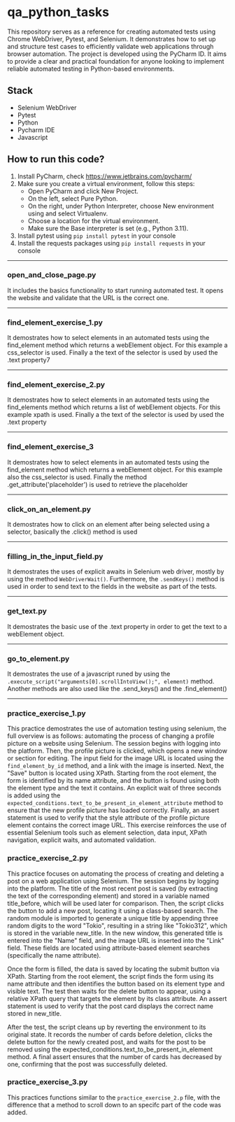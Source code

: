 # qa_python_tasks
This repository serves as a reference for creating automated tests using Chrome WebDriver, Pytest, and Selenium. It demonstrates how to set up and structure test cases to efficiently validate web applications through browser automation. The project is developed using the PyCharm ID.
It aims to provide a clear and practical foundation for anyone looking to implement reliable automated testing in Python-based environments.

## Stack
- Selenium WebDriver
- Pytest
- Python
- Pycharm IDE
- Javascript

## How to run this code?
1. Install PyCharm, check https://www.jetbrains.com/pycharm/
2. Make sure you create a virtual environment, follow this steps:
    - Open PyCharm and click New Project.
    - On the left, select Pure Python.
    - On the right, under Python Interpreter, choose New environment using and select Virtualenv.
    - Choose a location for the virtual environment.
    - Make sure the Base interpreter is set (e.g., Python 3.11).
3. Install pytest using ```pip install pytest``` in your console
4. Install the requests packages using ```pip install requests``` in your console

---
### open_and_close_page.py
It includes the basics functionality to start running automated test. It opens the website and validate that the URL is the correct one.

---
### find_element_exercise_1.py
It demostrates how to select elements in an automated tests using the find_element method which returns a webElement object. For this example a css_selector is used. Finally a the text of the selector is used by used the .text property7

---
### find_element_exercise_2.py
It demostrates how to select elements in an automated tests using the find_elements method which returns a list of webElement objects. For this example xpath is used. Finally a the text of the selector is used by used the .text property

---
### find_element_exercise_3
It demostrates how to select elements in an automated tests using the find_element method which returns a webElement object. For this example also the css_selector is used. Finally the method .get_attribute('placeholder') is used to retrieve the placeholder

---
### click_on_an_element.py
It demostrates how to click on an element after being selected using a selector, basically the .click() method is used

---
### filling_in_the_input_field.py 
It demostrates the uses of explicit awaits in Selenium web driver, mostly by using the method ```WebDriverWait()```. Furthermore, the ```.sendKeys()``` method is used in order to send text to the fields in the website as part of the tests.

---
### get_text.py
It demostrates the basic use of the .text property in order to get the text to a webElement object.

---
### go_to_element.py
It demostrates the use of a javascript runed by using the ```.execute_script("arguments[0].scrollIntoView();", element)``` method. Another methods are also used like the .send_keys() and the .find_element()

---
### practice_exercise_1.py
This practice demostrates the use of automation testing using selenium, the full overview is as follows: automating the process of changing a profile picture on a website using Selenium. The session begins with logging into the platform. Then, the profile picture is clicked, which opens a new window or section for editing. The input field for the image URL is located using the ```find_element_by_id``` method, and a link with the image is inserted. Next, the "Save" button is located using XPath. Starting from the root element, the form is identified by its name attribute, and the button is found using both the element type and the text it contains. An explicit wait of three seconds is added using the ```expected_conditions.text_to_be_present_in_element_attribute``` method to ensure that the new profile picture has loaded correctly. Finally, an assert statement is used to verify that the style attribute of the profile picture element contains the correct image URL. This exercise reinforces the use of essential Selenium tools such as element selection, data input, XPath navigation, explicit waits, and automated validation.

### practice_exercise_2.py
This practice focuses on automating the process of creating and deleting a post on a web application using Selenium. The session begins by logging into the platform. The title of the most recent post is saved (by extracting the text of the corresponding element) and stored in a variable named title_before, which will be used later for comparison. Then, the script clicks the button to add a new post, locating it using a class-based search. The random module is imported to generate a unique title by appending three random digits to the word "Tokio", resulting in a string like "Tokio312", which is stored in the variable new_title. In the new window, this generated title is entered into the "Name" field, and the image URL is inserted into the "Link" field. These fields are located using attribute-based element searches (specifically the name attribute).

Once the form is filled, the data is saved by locating the submit button via XPath. Starting from the root element, the script finds the form using its name attribute and then identifies the button based on its element type and visible text. The test then waits for the delete button to appear, using a relative XPath query that targets the element by its class attribute. An assert statement is used to verify that the post card displays the correct name stored in new_title.

After the test, the script cleans up by reverting the environment to its original state. It records the number of cards before deletion, clicks the delete button for the newly created post, and waits for the post to be removed using the expected_conditions.text_to_be_present_in_element method. A final assert ensures that the number of cards has decreased by one, confirming that the post was successfully deleted.

### practice_exercise_3.py
This practices functions similar to the ```practice_exercise_2.p``` file, with the difference that a method to scroll down to an specifc part of the code was added.
